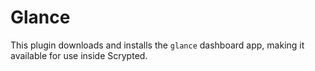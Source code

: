 # Glance

This plugin downloads and installs the `glance` dashboard app, making it available for use inside Scrypted.
